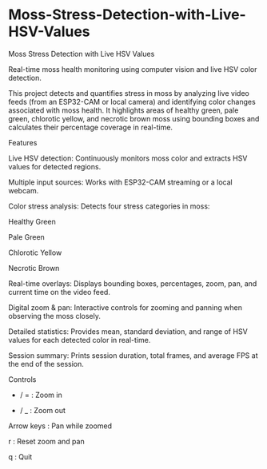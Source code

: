 # Moss-Stress-Detection-with-Live-HSV-Values
 
 
Moss Stress Detection with Live HSV Values

Real-time moss health monitoring using computer vision and live HSV color detection.

This project detects and quantifies stress in moss by analyzing live video feeds (from an ESP32-CAM or local camera) and identifying color changes associated with moss health. It highlights areas of healthy green, pale green, chlorotic yellow, and necrotic brown moss using bounding boxes and calculates their percentage coverage in real-time.

Features

Live HSV detection: Continuously monitors moss color and extracts HSV values for detected regions.

Multiple input sources: Works with ESP32-CAM streaming or a local webcam.

Color stress analysis: Detects four stress categories in moss:

Healthy Green

Pale Green

Chlorotic Yellow

Necrotic Brown

Real-time overlays: Displays bounding boxes, percentages, zoom, pan, and current time on the video feed.

Digital zoom & pan: Interactive controls for zooming and panning when observing the moss closely.

Detailed statistics: Provides mean, standard deviation, and range of HSV values for each detected color in real-time.

Session summary: Prints session duration, total frames, and average FPS at the end of the session.

Controls

+ / = : Zoom in

- / _ : Zoom out

Arrow keys : Pan while zoomed

r : Reset zoom and pan

q : Quit